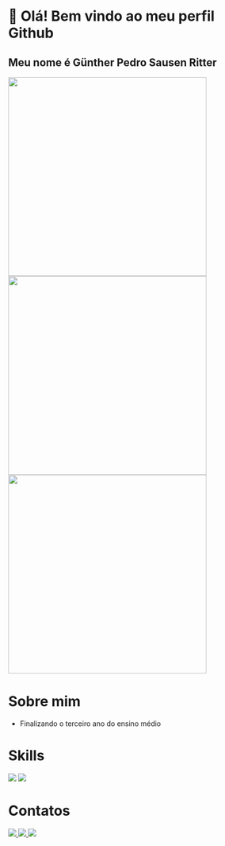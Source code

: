 # 👋 Olá! Bem vindo ao meu perfil Github
## Meu nome é Günther Pedro Sausen Ritter
<img src="https://camo.githubusercontent.com/9bd3f605227777286a84f6f493e445ee0e74ac17598214f7e0b8b287172d1c5f/68747470733a2f2f6769746875622d726561646d652d73746174732e76657263656c2e6170702f6170693f757365726e616d653d47506564726f31303733267468656d653d63616c6d2673686f775f69636f6e733d7472756526686964655f626f726465723d7472756526636f756e745f707269766174653d74727565" width="400" />
<img src="https://camo.githubusercontent.com/8ef672b4197d39cf5f956843aa0e7f2d9a019aca3ace09991c429adb77e19053/68747470733a2f2f6769746875622d726561646d652d73747265616b2d73746174732e6865726f6b756170702e636f6d2f3f757365723d47506564726f31303733267468656d653d63616c6d26686964655f626f726465723d74727565" width="400" />
<img src="https://camo.githubusercontent.com/b9bfc6114baa942392332b8ec4c27de70bce871098b3a66f843609534c35ea80/68747470733a2f2f6769746875622d726561646d652d73746174732e76657263656c2e6170702f6170692f746f702d6c616e67732f3f757365726e616d653d47506564726f31303733267468656d653d63616c6d2673686f775f69636f6e733d7472756526686964655f626f726465723d74727565266c61796f75743d636f6d70616374" width="400" />

# Sobre mim
- Finalizando o terceiro ano do ensino médio

# Skills
<div>
<img src="https://img.shields.io/badge/JavaScript-F7DF1E?style=for-the-badge&logo=javascript&logoColor=black" />
<img src="https://img.shields.io/badge/PostgreSQL-316192?style=for-the-badge&logo=postgresql&logoColor=white" />

</div>

# Contatos
<div>
  <a href="instagram.com/gunther_ritter" >
   <img src="https://img.shields.io/badge/Instagram-E4405F?style=for-the-badge&logo=instagram&logoColor=white" />
 <a/> 
  <a href="https://wa.me/5549991602007?text=Ol%C3%A1!%20Em%20que%20posso%20ajudar?" >
<img src="https://img.shields.io/badge/WhatsApp-25D366?style=for-the-badge&logo=whatsapp&logoColor=white" />
  <a/>
<img src="https://img.shields.io/badge/Gmail-D14836?style=for-the-badge&logo=gmail&logoColor=white" />
</div>
